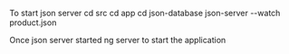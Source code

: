 To start json server 
cd src
cd app
cd json-database
json-server --watch product.json

Once json server started 
ng server 
to start the application 
